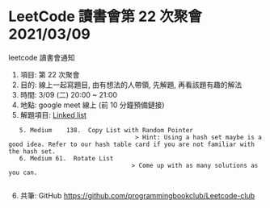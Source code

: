 # LeetCode 讀書會第 22 次聚會 2021/03/09

  leetcode 讀書會通知
 1. 項目: 第 22  次聚會
 2. 目的: 線上一起寫題目, 由有想法的人帶領, 先解題, 再看該題有趣的解法
 3. 時間: 3/09 (二) 20:00 ~ 21:00
 4. 地點: google meet 線上 (前 10 分鐘預備鏈接)
 5. 解題項目:  [Linked list](https://leetcode.com/explore/learn/card/linked-list/210/doubly-linked-list/)

```text
   5. Medium    138.  Copy List with Random Pointer 
                                   > Hint: Using a hash set maybe is a good idea. Refer to our hash table card if you are not familiar with the hash set.
   6. Medium 61.  Rotate List 
                                  > Come up with as many solutions as you can. 


```

  6. 共筆: GitHub https://github.com/programmingbookclub/Leetcode-club
